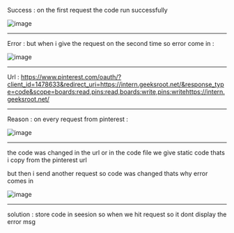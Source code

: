 Success : on the first request the code run successfully 

![image](https://user-images.githubusercontent.com/97091625/176037736-7598ae07-5ee4-4918-b8f8-fc69059234fd.png)

______________________________________________________________________________________________________________

Error : but when i give the request on the second time so error come in :

![image](https://user-images.githubusercontent.com/97091625/176036775-2b758e6e-c7fc-4729-9dfe-4b5f4cc82f82.png)

______________________________________________________________________________________________________________


Url : https://www.pinterest.com/oauth/?client_id=1478633&redirect_uri=https://intern.geeksroot.net/&response_type=code&scope=boards:read,pins:read,boards:write,pins:writehttps://intern.geeksroot.net/

________________________________________________________________________________________________________________________________________________________________


Reason : on every request from pinterest : 

![image](https://user-images.githubusercontent.com/97091625/176039263-f2997bd9-0731-45ee-8ccb-6ebbffad0216.png)

______________________________________________________________________________________________________________


the code was changed in the url or in the code file we give static code thats i copy from the pinterest url 

but then i send another request so code was changed thats why error comes in 

![image](https://user-images.githubusercontent.com/97091625/176039443-76fa8828-0627-445d-8337-36e828036f24.png)


_______________________________________________________________________________________________________________


solution : store code in seesion so when we hit request so it dont display the error msg









